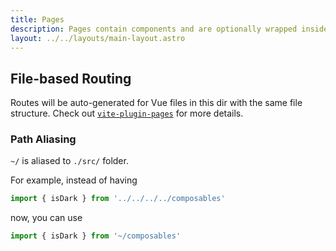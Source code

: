 ```yaml
---
title: Pages
description: Pages contain components and are optionally wrapped inside Layouts and are the "landing page" for a given URL (a URL like /articles/hello-world will map to one page and /contact-us will map to another).
layout: ../../layouts/main-layout.astro
---
```


## File-based Routing

Routes will be auto-generated for Vue files in this dir with the same file structure.
Check out [`vite-plugin-pages`](https://github.com/hannoeru/vite-plugin-pages) for more details.

### Path Aliasing

`~/` is aliased to `./src/` folder.

For example, instead of having

```ts
import { isDark } from '../../../../composables'
```

now, you can use

```ts
import { isDark } from '~/composables'
```